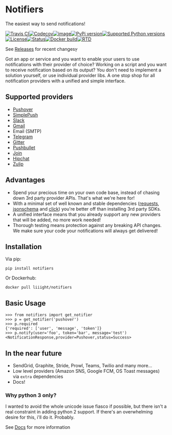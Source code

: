 Notifiers
=========

The easiest way to send notifications!

[![Travis CI](https://img.shields.io/travis/liiight/notifiers/master.svg?style=flat-square)](https://travis-ci.org/liiight/notifiers)[![Codecov](https://img.shields.io/codecov/c/github/liiight/notifiers/master.svg?style=flat-square)](https://codecov.io/gh/liiight/notifiers)[![image](https://img.shields.io/gitter/room/nwjs/nw.js.svg?style=flat-square)](https://gitter.im/notifiers/notifiers)[![PyPi version](https://img.shields.io/pypi/v/notifiers.svg?style=flat-square)](https://pypi.python.org/pypi/notifiers)[![Supported Python versions](https://img.shields.io/pypi/pyversions/notifiers.svg?style=flat-square)](https://pypi.org/project/notifiers)[![License](https://img.shields.io/pypi/l/notifiers.svg?style=flat-square)](https://choosealicense.com/licenses)[![Status](https://img.shields.io/pypi/status/notifiers.svg?style=flat-square)](https://pypi.python.org/pypi/notifiers)[![Docker build](https://img.shields.io/docker/build/liiight/notifiers.svg?style=flat-square)](https://hub.docker.com/r/liiight/notifiers/)[![RTD](https://img.shields.io/readthedocs/notifiers.svg?style=flat-square)](https://readthedocs.org/projects/notifiers/badge/?version=latest)

See [Releases](https://github.com/liiight/notifiers/releases) for recent changesץ

Got an app or service and you want to enable your users to use notifications with their provider of choice? Working on a script and you want to receive notification based on its output? You don't need to implement a solution yourself, or use individual provider libs. A one stop shop for all notification providers with a unified and simple interface.

Supported providers
-------------------

-   [Pushover](https://pushover.net/)
-   [SimplePush](https://simplepush.io/)
-   [Slack](https://api.slack.com/)
-   [Gmail](https://www.google.com/gmail/about/)
-   Email (SMTP)
-   [Telegram](https://telegram.org/)
-   [Gitter](https://gitter.im)
-   [Pushbullet](https://www.pushbullet.com)
-   [Join](https://joaoapps.com/join/)
-   [Hipchat](https://www.hipchat.com/docs/apiv2)
-   [Zulip](https://zulipchat.com/)

Advantages
----------

-   Spend your precious time on your own code base, instead of chasing down 3rd party provider APIs. That's what we're here for!
-   With a minimal set of well known and stable dependencies ([requests](https://pypi.python.org/pypi/requests), [jsonschema](https://pypi.python.org/pypi/jsonschema/2.6.0) and [click](https://pypi.python.org/pypi/click/6.7)) you're better off than installing 3rd party SDKs.
-   A unified interface means that you already support any new providers that will be added, no more work needed!
-   Thorough testing means protection against any breaking API changes. We make sure your code your notifications will always get delivered!

Installation
------------

Via pip:
```
pip install notifiers
```
Or Dockerhub:
```
docker pull liiight/notifiers
```
Basic Usage
-----------

```
>>> from notifiers import get_notifier
>>> p = get_notifier('pushover')
>>> p.required
{'required': ['user', 'message', 'token']}
>>> p.notify(user='foo', token='bar', message='test')
<NotificationResponse,provider=Pushover,status=Success>
```

In the near future 
------------------

-   SendGrid, Graphite, Stride, Prowl, Teams, Twilio and many more...
-   Low level providers (Amazon SNS, Google FCM, OS Toast messages) via `extra` dependencies
-   Docs!

### Why python 3 only?

I wanted to avoid the whole unicode issue fiasco if possible, but there isn't a real constraint in adding python 2 support. If there's an
overwhelming desire for this, i'll do it. Probably.

See [Docs](http://notifiers.readthedocs.io/) for more information
